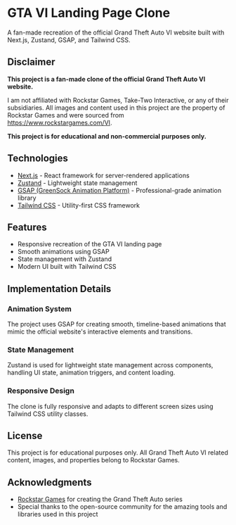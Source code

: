# GTA VI Landing Page Clone

A fan-made recreation of the official Grand Theft Auto VI website built with Next.js, Zustand, GSAP, and Tailwind CSS.

## Disclaimer

**This project is a fan-made clone of the official Grand Theft Auto VI website.** 

I am not affiliated with Rockstar Games, Take-Two Interactive, or any of their subsidiaries. All images and content used in this project are the property of Rockstar Games and were sourced from https://www.rockstargames.com/VI.

**This project is for educational and non-commercial purposes only.**

## Technologies

- [Next.js](https://nextjs.org/) - React framework for server-rendered applications
- [Zustand](https://github.com/pmndrs/zustand) - Lightweight state management
- [GSAP (GreenSock Animation Platform)](https://greensock.com/gsap/) - Professional-grade animation library
- [Tailwind CSS](https://tailwindcss.com/) - Utility-first CSS framework

## Features

- Responsive recreation of the GTA VI landing page
- Smooth animations using GSAP
- State management with Zustand
- Modern UI built with Tailwind CSS

## Implementation Details

### Animation System

The project uses GSAP for creating smooth, timeline-based animations that mimic the official website's interactive elements and transitions.

### State Management

Zustand is used for lightweight state management across components, handling UI state, animation triggers, and content loading.

### Responsive Design

The clone is fully responsive and adapts to different screen sizes using Tailwind CSS utility classes.

## License

This project is for educational purposes only. All Grand Theft Auto VI related content, images, and properties belong to Rockstar Games.

## Acknowledgments

- [Rockstar Games](https://www.rockstargames.com/) for creating the Grand Theft Auto series
- Special thanks to the open-source community for the amazing tools and libraries used in this project